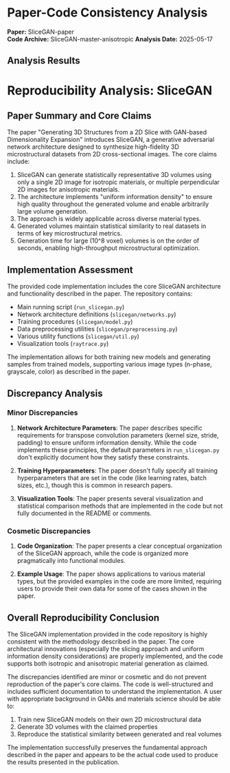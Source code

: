 # Paper-Code Consistency Analysis

**Paper:** SliceGAN-paper  
**Code Archive:** SliceGAN-master-anisotropic
**Analysis Date:** 2025-05-17

## Analysis Results

# Reproducibility Analysis: SliceGAN

## Paper Summary and Core Claims

The paper "Generating 3D Structures from a 2D Slice with GAN-based Dimensionality Expansion" introduces SliceGAN, a generative adversarial network architecture designed to synthesize high-fidelity 3D microstructural datasets from 2D cross-sectional images. The core claims include:

1. SliceGAN can generate statistically representative 3D volumes using only a single 2D image for isotropic materials, or multiple perpendicular 2D images for anisotropic materials.
2. The architecture implements "uniform information density" to ensure high quality throughout the generated volume and enable arbitrarily large volume generation.
3. The approach is widely applicable across diverse material types.
4. Generated volumes maintain statistical similarity to real datasets in terms of key microstructural metrics.
5. Generation time for large (10^8 voxel) volumes is on the order of seconds, enabling high-throughput microstructural optimization.

## Implementation Assessment

The provided code implementation includes the core SliceGAN architecture and functionality described in the paper. The repository contains:

- Main running script (`run_slicegan.py`)
- Network architecture definitions (`slicegan/networks.py`)
- Training procedures (`slicegan/model.py`)
- Data preprocessing utilities (`slicegan/preprocessing.py`)
- Various utility functions (`slicegan/util.py`)
- Visualization tools (`raytrace.py`)

The implementation allows for both training new models and generating samples from trained models, supporting various image types (n-phase, grayscale, color) as described in the paper.

## Discrepancy Analysis

### Minor Discrepancies

1. **Network Architecture Parameters**: The paper describes specific requirements for transpose convolution parameters (kernel size, stride, padding) to ensure uniform information density. While the code implements these principles, the default parameters in `run_slicegan.py` don't explicitly document how they satisfy these constraints.

2. **Training Hyperparameters**: The paper doesn't fully specify all training hyperparameters that are set in the code (like learning rates, batch sizes, etc.), though this is common in research papers.

3. **Visualization Tools**: The paper presents several visualization and statistical comparison methods that are implemented in the code but not fully documented in the README or comments.

### Cosmetic Discrepancies

1. **Code Organization**: The paper presents a clear conceptual organization of the SliceGAN approach, while the code is organized more pragmatically into functional modules.

2. **Example Usage**: The paper shows applications to various material types, but the provided examples in the code are more limited, requiring users to provide their own data for some of the cases shown in the paper.

## Overall Reproducibility Conclusion

The SliceGAN implementation provided in the code repository is highly consistent with the methodology described in the paper. The core architectural innovations (especially the slicing approach and uniform information density considerations) are properly implemented, and the code supports both isotropic and anisotropic material generation as claimed.

The discrepancies identified are minor or cosmetic and do not prevent reproduction of the paper's core claims. The code is well-structured and includes sufficient documentation to understand the implementation. A user with appropriate background in GANs and materials science should be able to:

1. Train new SliceGAN models on their own 2D microstructural data
2. Generate 3D volumes with the claimed properties
3. Reproduce the statistical similarity between generated and real volumes

The implementation successfully preserves the fundamental approach described in the paper and appears to be the actual code used to produce the results presented in the publication.
